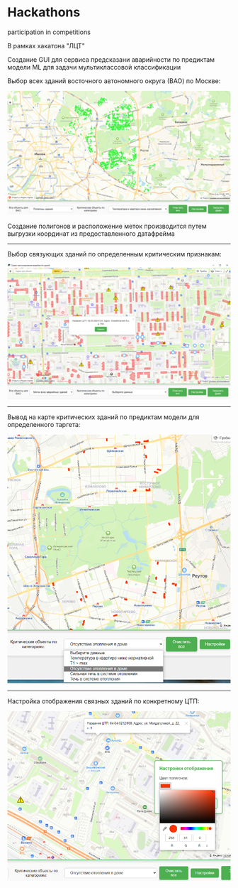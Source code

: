 # Hackathons
participation in competitions

В рамках хакатона "ЛЦТ" 

Создание GUI для сервиса предсказани аварийности по предиктам модели ML для задачи мультиклассовой классификации

Выбор всех зданий восточного автономного округа (ВАО) по Москве:

![](https://github.com/Kamarentsev/Hackathons/blob/main/location_p/scr_1.png)

Создание полигонов и расположение меток производится путем выгрузки координат из предоставленного датафрейма

---

Выбор связующих зданий по определенным критическим признакам:

![](https://github.com/Kamarentsev/Hackathons/blob/main/location_p/scr_2.png)

---

Вывод на карте критических зданий по предиктам модели для определенного таргета:

<div align="center">

![](https://github.com/Kamarentsev/Hackathons/blob/main/location_p/scr_3.png)

</div>

---

Настройка отображения связных зданий по конкретному ЦТП:

<div align="center">
  
![](https://github.com/Kamarentsev/Hackathons/blob/main/location_p/scr_4.png)

</div>
